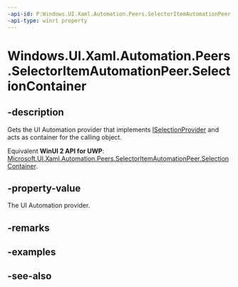 ```yaml
---
-api-id: P:Windows.UI.Xaml.Automation.Peers.SelectorItemAutomationPeer.SelectionContainer
-api-type: winrt property
---
```


<!-- Property syntax
public Windows.UI.Xaml.Automation.Provider.IRawElementProviderSimple SelectionContainer { get; }
-->

# Windows.UI.Xaml.Automation.Peers.SelectorItemAutomationPeer.SelectionContainer

## -description
Gets the UI Automation provider that implements [ISelectionProvider](../windows.ui.xaml.automation.provider/iselectionprovider.md) and acts as container for the calling object.

Equivalent **WinUI 2 API for UWP**: [Microsoft.UI.Xaml.Automation.Peers.SelectorItemAutomationPeer.SelectionContainer](/windows/winui/api/microsoft.ui.xaml.automation.peers.selectoritemautomationpeer.selectioncontainer).

## -property-value
The UI Automation provider.

## -remarks

## -examples

## -see-also
